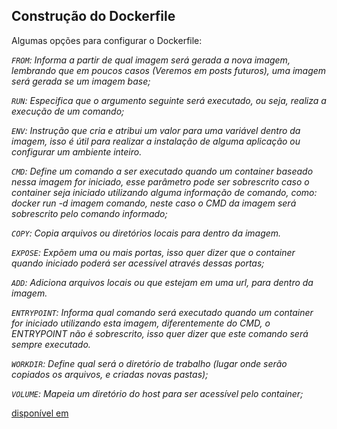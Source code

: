 ## Construção do Dockerfile

Algumas opções para configurar o Dockerfile:

*`FROM`: Informa a partir de qual imagem será gerada a nova imagem, lembrando que em poucos casos (Veremos em posts futuros), uma imagem será gerada se um imagem base;*

*`RUN`: Especifica que o argumento seguinte será executado, ou seja, realiza a execução de um comando;*

*`ENV`: Instrução que cria e atribui um valor para uma variável dentro da imagem, isso é útil para realizar a instalação de alguma aplicação ou configurar um ambiente inteiro.*

*`CMD`: Define um comando a ser executado quando um container baseado nessa imagem for iniciado, esse parâmetro pode ser sobrescrito caso o container seja iniciado utilizando alguma informação de comando, como: docker run -d imagem comando, neste caso o CMD da imagem será sobrescrito pelo comando informado;*

*`COPY`: Copia arquivos ou diretórios locais para dentro da imagem.*

*`EXPOSE`: Expõem uma ou mais portas, isso quer dizer que o container quando iniciado poderá ser acessível através dessas portas;*

*`ADD`: Adiciona arquivos locais  ou que estejam em uma url, para dentro da imagem.*

*`ENTRYPOINT`: Informa qual comando será executado quando um container for iniciado utilizando esta imagem, diferentemente do CMD, o ENTRYPOINT não é sobrescrito, isso quer dizer que este comando será sempre executado.*

*`WORKDIR`: Define qual será o diretório de trabalho (lugar onde serão copiados os arquivos, e criadas novas pastas);*

*`VOLUME`: Mapeia um diretório do host para ser acessível pelo container;*

[disponível em](https://www.mundodocker.com.br/o-que-e-dockerfile/)
